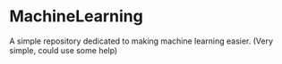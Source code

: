 # MachineLearning
A simple repository dedicated to making machine learning easier. (Very simple, could use some help)
